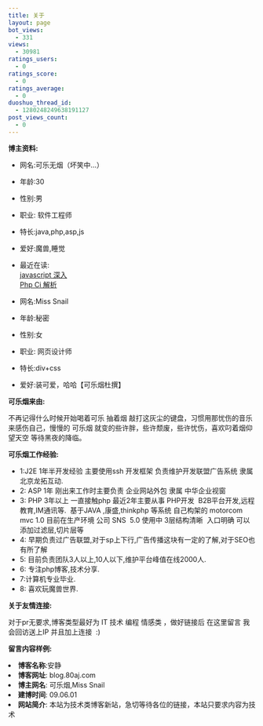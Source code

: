 ```yaml
---
title: 关于
layout: page
bot_views:
  - 331
views:
  - 30981
ratings_users:
  - 0
ratings_score:
  - 0
ratings_average:
  - 0
duoshuo_thread_id:
  - 1280248249638191127
post_views_count:
  - 0
---
```

<p style="text-align: left;">
  <strong>博主资料:</strong>
</p>

*   网名:可乐无烟（坏笑中&#8230;）
*   年龄:30
*   性别:男
*   职业: 软件工程师
*   特长:java,php,asp,js
*   爱好:魔兽,睡觉
*   最近在读:  
    <a href="http://www.cnblogs.com/TomXu/archive/2011/12/15/2288411.html" target="_blank">javascript 深入</a>  
    <a href="http://blog.163.com/wu_guoqing/blog/static/196537018201281673144121/" target="_blank">Php Ci 解析</a> 

*   网名:Miss Snail
*   年龄:秘密
*   性别:女
*   职业: 网页设计师
*   特长:div+css
*   爱好:装可爱，哈哈【可乐烟杜撰】

<p style="text-align: left;">
  <strong>可乐烟来由:</strong>
</p>

<p style="text-align: left;">
  不再记得什么时候开始喝着可乐 抽着烟 敲打这灰尘的键盘，习惯用那忧伤的音乐来感伤自己，慢慢的 可乐烟 就变的些许胖，些许颓废，些许忧伤，喜欢叼着烟仰望天空 等待黑夜的降临。
</p>

<p style="text-align: left;">
  <strong>可乐烟工作经验:</strong>
</p>

*   1:J2E 1年半开发经验 主要使用ssh 开发框架 负责维护开发联盟广告系统 隶属北京龙拓互动.
*   2: ASP 1年 刚出来工作时主要负责 企业网站外包 隶属 中华企业视窗
*   3: PHP 3年以上 一直接触php 最近2年主要从事 PHP开发  B2B平台开发,远程教育,IM通讯等.  基于JAVA ,康盛,thinkphp 等系统 自己构架的 motorcom mvc 1.0 目前在生产环境 公司 SNS  5.0 使用中 3层结构清晰  入口明确 可以添加过滤层,切片层等
*   4: 早期负责过广告联盟,对于sp上下行,广告传播这块有一定的了解,对于SEO也有所了解
*   5: 目前负责团队3人以上,10人以下,维护平台峰值在线2000人.
*   6: 专注php博客,技术分享.
*   7:计算机专业毕业.
*   8: 喜欢玩魔兽世界.

<p style="text-align: left;">
  <strong>关于友情连接:</strong>
</p>

<p style="text-align: left;">
  对于pr无要求,博客类型最好为 IT 技术 编程 情感类 ，做好链接后 在这里留言 我会回访送上IP 并且加上连接  :)
</p>

<p style="text-align: left;">
  <strong>留言内容样例:</strong>
</p>

<li style="text-align: left;">
  <span class="style4"><strong>博客名称</strong>:</span><span class="style3">安静</span>
</li>
<li style="text-align: left;">
  <span class="style4"><strong>博客网址</strong>: blog.80aj.com</span>
</li>
<li class="style4" style="text-align: left;">
  <strong>博主网名</strong>: 可乐烟,Miss Snail
</li>
<li class="style4" style="text-align: left;">
  <strong>建博时间</strong>: 09.06.01
</li>
<li class="style4" style="text-align: left;">
  <strong>网站简介</strong>: 本站为技术类博客新站，急切等待各位的链接，本站只要求内容为技术
</li>